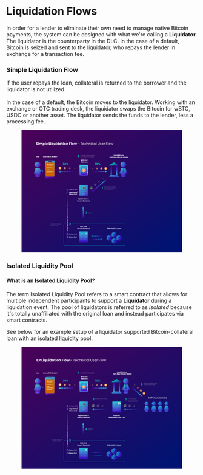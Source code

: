 # Liquidation Flows

In order for a lender to eliminate their own need to manage native Bitcoin payments, the system can be designed with what we're calling a **Liquidator**. The liquidator is the counterparty in the DLC. In the case of a default, Bitcoin is seized and sent to the liquidator, who repays the lender in exchange for a transaction fee.

### Simple Liquidation Flow

If the user repays the loan, collateral is returned to the borrower and the liquidator is not utilized.\
\
In the case of a default, the Bitcoin moves to the liquidator. Working with an exchange or OTC trading desk, the liquidator swaps the Bitcoin for wBTC, USDC or another asset. The liquidator sends the funds to the lender, less a processing fee.

<figure><img src="../../.gitbook/assets/DLC.Link_SimpleLiquidationFlow (3).png" alt=""><figcaption></figcaption></figure>

### Isolated Liquidity Pool

#### What is an Isolated Liquidity Pool?

The term Isolated Liquidity Pool refers to a smart contract that allows for multiple independent participants to support a **Liquidator** during a liquidation event. The pool of liquidators is referred to as _isolated_ because it's totally unaffiliated with the original loan and instead participates via smart contracts.

See below for an example setup of a liquidator supported Bitcoin-collateral loan with an isolated liquidity pool.

<figure><img src="../../.gitbook/assets/DLC.Link_IPLLiquidationFlow.png" alt=""><figcaption></figcaption></figure>

